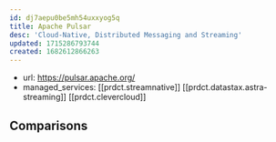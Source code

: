 ```yaml
---
id: dj7aepu0be5mh54uxxyog5q
title: Apache Pulsar
desc: 'Cloud-Native, Distributed Messaging and Streaming'
updated: 1715286793744
created: 1682612866263
---
```


- url: https://pulsar.apache.org/
- managed_services: [[prdct.streamnative]] [[prdct.datastax.astra-streaming]] [[prdct.clevercloud]]


## Comparisons

### 